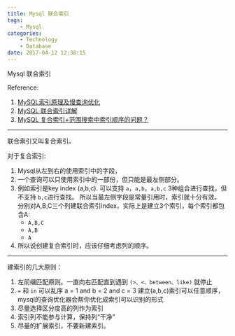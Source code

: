 ```yaml
---
title: Mysql 联合索引
tags:
	- Mysql
categories:
	- Technology
	- Database
date: 2017-04-12 12:38:15
---
```

Mysql 联合索引

Reference: 
1. [MySQL索引原理及慢查询优化](http://tech.meituan.com/mysql-index.html "MySQL索引原理及慢查询优化")
2. [MySQL 联合索引详解](http://blog.csdn.net/lmh12506/article/details/8879916 "MySQL 联合索引详解")
3. [MySQL 复合索引+范围搜索中索引顺序的问题？](https://www.zhihu.com/question/31109426 "MySQL 复合索引+范围搜索中索引顺序的问题？")

<!-- more -->

***
联合索引又叫复合索引。

对于复合索引:
1. Mysql从左到右的使用索引中的字段，
2. 一个查询可以只使用索引中的一部份，但只能是最左侧部分。
3. 例如索引是key index (a,b,c). 可以支持 `a`，`a,b`，`a,b,c` 3种组合进行查找，但不支持 `b,c`进行查找。
    所以当最左侧字段是常量引用时，索引就十分有效。
    分别对A,B,C三个列建联合索引index，实际上是建立3个索引，每个索引都包含A:
    - `A,B,C`
    - `A,B`
    - `A`
4. 所以说创建复合索引时，应该仔细考虑列的顺序。

***

建索引的几大原则：
1. 左前缀匹配原则。一直向右匹配直到遇到 `(>、<、between、like)` 就停止
2. `=` 和 `in` 可以乱序
    a = 1 and b = 2 and c = 3 建立(a,b,c)索引可以任意顺序，mysql的查询优化器会帮你优化成索引可以识别的形式
3. 尽量选择区分度高的列作为索引
4. 索引列不能参与计算，保持列“干净”
5. 尽量的扩展索引，不要新建索引。

